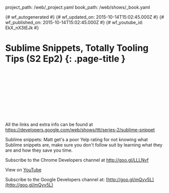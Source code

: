 project_path: /web/_project.yaml
book_path: /web/shows/_book.yaml

{# wf_autogenerated #}
{# wf_updated_on: 2015-10-14T15:02:45.000Z #}
{# wf_published_on: 2015-10-14T15:02:45.000Z #}
{# wf_youtube_id: EkX_nX3tEJk #}

# Sublime Snippets, Totally Tooling Tips (S2 Ep2) {: .page-title }


<div class="video-wrapper">
  <iframe class="devsite-embedded-youtube-video" data-video-id="EkX_nX3tEJk"
          data-autohide="1" data-showinfo="0" frameborder="0" allowfullscreen>
  </iframe>
</div>

All the links and extra info can be found at https://developers.google.com/web/shows/ttt/series-2/sublime-snippet

Sublime snippets: Matt get&#x27;s a poor Yelp rating for not knowing what Sublime snippets are, make sure you don&#x27;t follow suit by learning what they are and how they save you time.


Subscribe to the Chrome Developers channel at http://goo.gl/LLLNvf

View on [YouTube](https://youtu.be/EkX_nX3tEJk)

Subscribe to the Google Developers channel at: [http://goo.gl/mQyv5L](http://goo.gl/mQyv5L)
